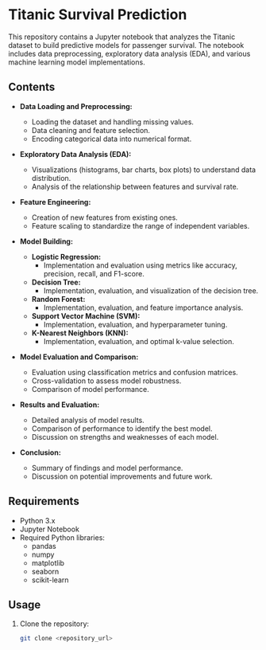 # Titanic Survival Prediction

This repository contains a Jupyter notebook that analyzes the Titanic dataset to build predictive models for passenger survival. The notebook includes data preprocessing, exploratory data analysis (EDA), and various machine learning model implementations.

## Contents

- **Data Loading and Preprocessing:**
  - Loading the dataset and handling missing values.
  - Data cleaning and feature selection.
  - Encoding categorical data into numerical format.

- **Exploratory Data Analysis (EDA):**
  - Visualizations (histograms, bar charts, box plots) to understand data distribution.
  - Analysis of the relationship between features and survival rate.

- **Feature Engineering:**
  - Creation of new features from existing ones.
  - Feature scaling to standardize the range of independent variables.

- **Model Building:**
  - **Logistic Regression:**
    - Implementation and evaluation using metrics like accuracy, precision, recall, and F1-score.
  - **Decision Tree:**
    - Implementation, evaluation, and visualization of the decision tree.
  - **Random Forest:**
    - Implementation, evaluation, and feature importance analysis.
  - **Support Vector Machine (SVM):**
    - Implementation, evaluation, and hyperparameter tuning.
  - **K-Nearest Neighbors (KNN):**
    - Implementation, evaluation, and optimal k-value selection.

- **Model Evaluation and Comparison:**
  - Evaluation using classification metrics and confusion matrices.
  - Cross-validation to assess model robustness.
  - Comparison of model performance.

- **Results and Evaluation:**
  - Detailed analysis of model results.
  - Comparison of performance to identify the best model.
  - Discussion on strengths and weaknesses of each model.

- **Conclusion:**
  - Summary of findings and model performance.
  - Discussion on potential improvements and future work.

## Requirements

- Python 3.x
- Jupyter Notebook
- Required Python libraries:
  - pandas
  - numpy
  - matplotlib
  - seaborn
  - scikit-learn

## Usage

1. Clone the repository:
   ```bash
   git clone <repository_url>
